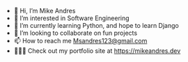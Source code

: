 - 👋 Hi, I’m Mike Andres
- 👀 I’m interested in Software Engineering
- 🌱 I’m currently learning Python, and hope to learn Django
- 💞️ I’m looking to collaborate on fun projects
- 📫 How to reach me Msandres123@gmail.com
- 👨🏻‍💻 Check out my portfolio site at https://mikeandres.dev

<!---
Hello,

Thanks for visiting my github, I appreciate you taking the time to view my code.  
--->
